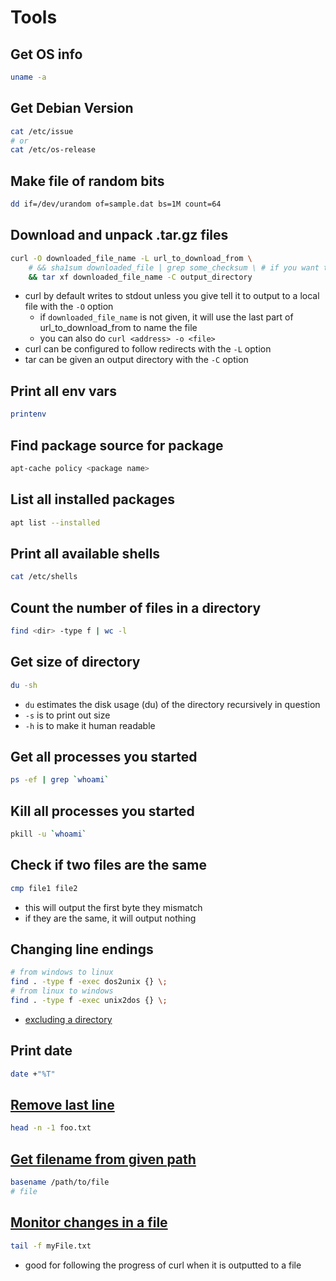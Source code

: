 # Tools

## Get OS info

```bash
uname -a
```

## Get Debian Version

```bash
cat /etc/issue
# or
cat /etc/os-release
```

## Make file of random bits

```bash
dd if=/dev/urandom of=sample.dat bs=1M count=64
```

## Download and unpack .tar.gz files

```bash
curl -O downloaded_file_name -L url_to_download_from \
    # && sha1sum downloaded_file | grep some_checksum \ # if you want to do integrity checking
    && tar xf downloaded_file_name -C output_directory
```

- curl by default writes to stdout unless you give tell it to output to a local file with the `-O` option
  - if `downloaded_file_name` is not given, it will use the last part of url_to_download_from to name the file
  - you can also do `curl <address> -o <file>`
- curl can be configured to follow redirects with the `-L` option
- tar can be given an output directory with the `-C` option

## Print all env vars

```bash
printenv
```

## Find package source for package

```bash
apt-cache policy <package name>
```

## List all installed packages

```bash
apt list --installed
```

## Print all available shells

```bash
cat /etc/shells
```

## Count the number of files in a directory

```bash
find <dir> -type f | wc -l
```

## Get size of directory

```bash
du -sh
```

- `du` estimates the disk usage (du) of the directory recursively in question
- `-s` is to print out size
- `-h` is to make it human readable

## Get all processes you started

```bash
ps -ef | grep `whoami`
```

## Kill all processes you started

```bash
pkill -u `whoami`
```

## Check if two files are the same

```bash
cmp file1 file2
```

- this will output the first byte they mismatch
- if they are the same, it will output nothing

## Changing line endings

```bash
# from windows to linux
find . -type f -exec dos2unix {} \;
# from linux to windows
find . -type f -exec unix2dos {} \;
```

- [excluding a directory](https://stackoverflow.com/questions/4210042/how-to-exclude-a-directory-in-find-command)

## Print date

```bash
date +"%T"
```

## [Remove last line](https://stackoverflow.com/questions/4881930/remove-the-last-line-from-a-file-in-bash/12349094#12349094)

```bash
head -n -1 foo.txt
```

## [Get filename from given path](https://www.cyberciti.biz/faq/bash-get-filename-from-given-path-on-linux-or-unix/)

```bash
basename /path/to/file
# file
```

## [Monitor changes in a file](https://serverfault.com/questions/1669/shell-command-to-monitor-changes-in-a-file/1670)

```bash
tail -f myFile.txt
```

- good for following the progress of curl when it is outputted to a file

